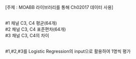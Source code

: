 [주제 : MOABB 라이브러리를 통해 Ch02017 데이터 사용]<br><br>

#1 채널 C3, C4 평균(64개)<br>
#2 채널 C3, C4 표준편차(64개)<br>
#3 채널 C3, C4의 차이<br><br>

#1,#2,#3를 Logistic Regression의 input으로 활용하여 1명씩 평가

